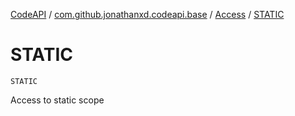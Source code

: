 [CodeAPI](../../index.md) / [com.github.jonathanxd.codeapi.base](../index.md) / [Access](index.md) / [STATIC](.)

# STATIC

`STATIC`

Access to static scope

